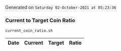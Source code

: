 Generated on `Saturday 02-October-2021 at 05:23:36`

### Current to Target Coin Ratio
`current_coin_ratio.sh`

Date|Current|Target|Ratio
---|---|---|---

